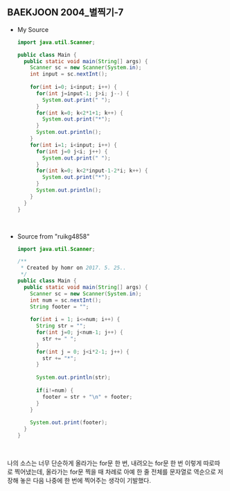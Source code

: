 ## BAEKJOON 2004_별찍기-7

- My Source

  ```java
  import java.util.Scanner;

  public class Main {
    public static void main(String[] args) {
      Scanner sc = new Scanner(System.in);
      int input = sc.nextInt();
      
      for(int i=0; i<input; i++) {
        for(int j=input-1; j>i; j--) {
          System.out.print(" ");
        }
        for(int k=0; k<2*1+1; k++) {
          System.out.print("*");
        }
        System.out.println();
      }
      for(int i=1; i<input; i++) {
        for(int j=0 j<i; j++) {
          System.out.print(" ");
        }
        for(int k=0; k<2*input-1-2*i; k++) {
          System.out.print("*");
        }
        System.out.println();
      }
    }
  }
  ```

  ​

- Source from "ruikg4858"

  ```java
  import java.util.Scanner;

  /**
   * Created by homr on 2017. 5. 25..
   */
  public class Main {
    public static void main(String[] args) {
      Scanner sc = new Scanner(System.in);
      int num = sc.nextInt();
      String footer = "";
      
      for(int i = 1; i<=num; i++) {
        String str = "";
        for(int j=0; j<num-1; j++) {
          str += " ";
        }
        for(int j = 0; j<i*2-1; j++) {
          str += "*";
        }
        
        System.out.println(str);
        
        if(i!=num) {
          footer = str + "\n" + footer;
        }
      }
      
      System.out.print(footer);
    }
  }
  ```

  ​

 나의 소스는 너무 단순하게 올라가는 for문 한 번, 내려오는 for문 한 번 이렇게 따로따로 찍어냈는데, 올라가는 for문 찍을 때 차례로 아예 한 줄 전체를 문자열로 역순으로 저장해 놓은 다음 나중에 한 번에 찍어주는 생각이 기발했다. 